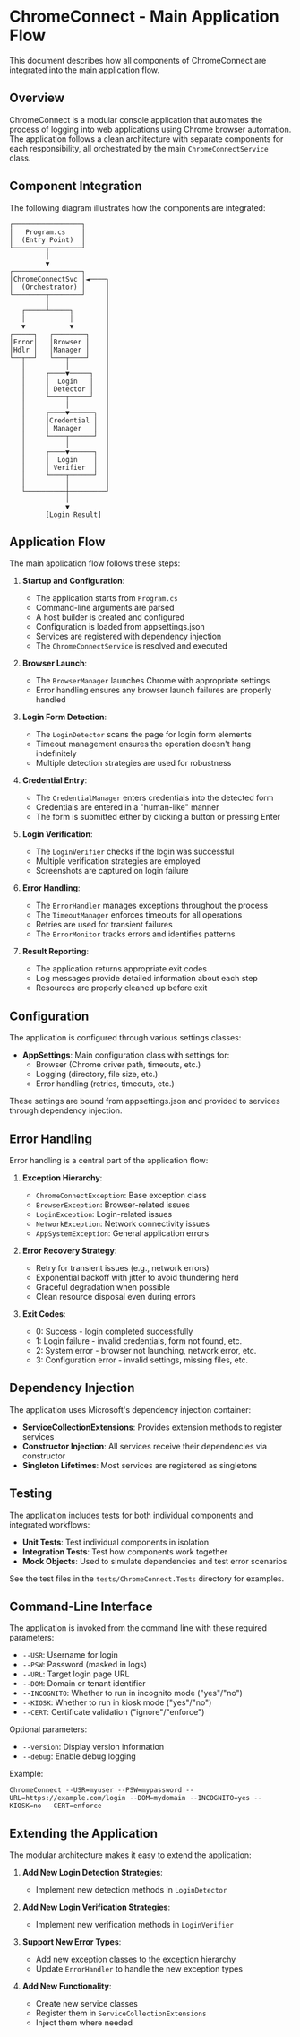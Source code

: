 # ChromeConnect - Main Application Flow

This document describes how all components of ChromeConnect are integrated into the main application flow.

## Overview

ChromeConnect is a modular console application that automates the process of logging into web applications using Chrome browser automation. The application follows a clean architecture with separate components for each responsibility, all orchestrated by the main `ChromeConnectService` class.

## Component Integration

The following diagram illustrates how the components are integrated:

```
┌─────────────────┐
│   Program.cs    │
│  (Entry Point)  │
└────────┬────────┘
         │
         ▼
┌─────────────────┐
│ChromeConnectSvc │◄────┐
│  (Orchestrator) │     │
└────────┬────────┘     │
         │              │
   ┌─────┴─────┐        │
   │           │        │
   ▼           ▼        │
┌─────┐   ┌────────┐    │
│Error│   │Browser │    │
│Hdlr │   │Manager │    │
└──┬──┘   └───┬────┘    │
   │          │         │
   │     ┌────▼─────┐   │
   │     │  Login   │   │
   │     │ Detector │   │
   │     └────┬─────┘   │
   │          │         │
   │     ┌────▼──────┐  │
   │     │Credential │  │
   │     │ Manager   │  │
   │     └────┬──────┘  │
   │          │         │
   │     ┌────▼──────┐  │
   │     │  Login    │  │
   │     │ Verifier  │  │
   │     └────┬──────┘  │
   │          │         │
   └──────────┼─────────┘
              │
              ▼
         [Login Result]
```

## Application Flow

The main application flow follows these steps:

1. **Startup and Configuration**:
   - The application starts from `Program.cs`
   - Command-line arguments are parsed
   - A host builder is created and configured
   - Configuration is loaded from appsettings.json
   - Services are registered with dependency injection
   - The `ChromeConnectService` is resolved and executed

2. **Browser Launch**:
   - The `BrowserManager` launches Chrome with appropriate settings
   - Error handling ensures any browser launch failures are properly handled

3. **Login Form Detection**:
   - The `LoginDetector` scans the page for login form elements
   - Timeout management ensures the operation doesn't hang indefinitely
   - Multiple detection strategies are used for robustness

4. **Credential Entry**:
   - The `CredentialManager` enters credentials into the detected form
   - Credentials are entered in a "human-like" manner
   - The form is submitted either by clicking a button or pressing Enter

5. **Login Verification**:
   - The `LoginVerifier` checks if the login was successful
   - Multiple verification strategies are employed
   - Screenshots are captured on login failure

6. **Error Handling**:
   - The `ErrorHandler` manages exceptions throughout the process
   - The `TimeoutManager` enforces timeouts for all operations
   - Retries are used for transient failures
   - The `ErrorMonitor` tracks errors and identifies patterns

7. **Result Reporting**:
   - The application returns appropriate exit codes
   - Log messages provide detailed information about each step
   - Resources are properly cleaned up before exit

## Configuration

The application is configured through various settings classes:

- **AppSettings**: Main configuration class with settings for:
  - Browser (Chrome driver path, timeouts, etc.)
  - Logging (directory, file size, etc.)
  - Error handling (retries, timeouts, etc.)

These settings are bound from appsettings.json and provided to services through dependency injection.

## Error Handling

Error handling is a central part of the application flow:

1. **Exception Hierarchy**:
   - `ChromeConnectException`: Base exception class
   - `BrowserException`: Browser-related issues
   - `LoginException`: Login-related issues
   - `NetworkException`: Network connectivity issues
   - `AppSystemException`: General application errors

2. **Error Recovery Strategy**:
   - Retry for transient issues (e.g., network errors)
   - Exponential backoff with jitter to avoid thundering herd
   - Graceful degradation when possible
   - Clean resource disposal even during errors

3. **Exit Codes**:
   - 0: Success - login completed successfully
   - 1: Login failure - invalid credentials, form not found, etc.
   - 2: System error - browser not launching, network error, etc.
   - 3: Configuration error - invalid settings, missing files, etc.

## Dependency Injection

The application uses Microsoft's dependency injection container:

- **ServiceCollectionExtensions**: Provides extension methods to register services
- **Constructor Injection**: All services receive their dependencies via constructor
- **Singleton Lifetimes**: Most services are registered as singletons

## Testing

The application includes tests for both individual components and integrated workflows:

- **Unit Tests**: Test individual components in isolation
- **Integration Tests**: Test how components work together
- **Mock Objects**: Used to simulate dependencies and test error scenarios

See the test files in the `tests/ChromeConnect.Tests` directory for examples.

## Command-Line Interface

The application is invoked from the command line with these required parameters:

- `--USR`: Username for login
- `--PSW`: Password (masked in logs)
- `--URL`: Target login page URL
- `--DOM`: Domain or tenant identifier
- `--INCOGNITO`: Whether to run in incognito mode ("yes"/"no")
- `--KIOSK`: Whether to run in kiosk mode ("yes"/"no")
- `--CERT`: Certificate validation ("ignore"/"enforce")

Optional parameters:
- `--version`: Display version information
- `--debug`: Enable debug logging

Example:
```
ChromeConnect --USR=myuser --PSW=mypassword --URL=https://example.com/login --DOM=mydomain --INCOGNITO=yes --KIOSK=no --CERT=enforce
```

## Extending the Application

The modular architecture makes it easy to extend the application:

1. **Add New Login Detection Strategies**:
   - Implement new detection methods in `LoginDetector`
   
2. **Add New Login Verification Strategies**:
   - Implement new verification methods in `LoginVerifier`
   
3. **Support New Error Types**:
   - Add new exception classes to the exception hierarchy
   - Update `ErrorHandler` to handle the new exception types

4. **Add New Functionality**:
   - Create new service classes
   - Register them in `ServiceCollectionExtensions`
   - Inject them where needed 